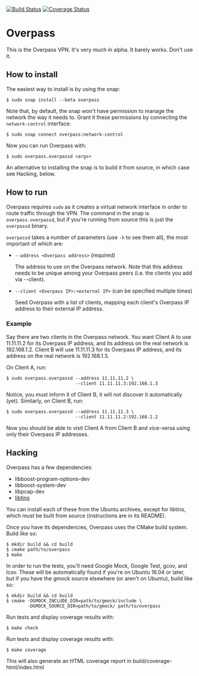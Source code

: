 [![Build Status](https://travis-ci.org/overpass-vpn/overpass.svg)](https://travis-ci.org/overpass-vpn/overpass)
[![Coverage Status](https://coveralls.io/repos/overpass-vpn/overpass/badge.svg?branch=master&service=github)](https://coveralls.io/github/overpass-vpn/overpass?branch=master)

# Overpass

This is the Overpass VPN. It's very much in alpha. It barely works. Don't use it.

## How to install

The easiest way to install is by using the snap:

    $ sudo snap install --beta overpass

Note that, by default, the snap won't have permission to manage the network
the way it needs to. Grant it these permissions by connecting the
`network-control` interface:

    $ sudo snap connect overpass:network-control

Now you can run Overpass with:

    $ sudo overpass.overpassd <args>


An alternative to installing the snap is to build it from source, in which case
see Hacking, below.

## How to run

Overpass requires `sudo` as it creates a virtual network interface in order to
route traffic through the VPN. The command in the snap is `overpass.overpassd`,
but if you're running from source this is just the `overpassd` binary.

`overpassd` takes a number of parameters (use `-h` to see them all), the most
important of which are:

- `--address <Overpass address>` (required)

  The address to use on the Overpass network. Note that this address needs to
  be unique among your Overpass peers (i.e. the clients you add via --client).

- `--client <Overpass IP>:<external IP>` (can be specified multiple times)

  Seed Overpass with a list of clients, mapping each client's Overpass IP
  address to their external IP address.


### Example

Say there are two clients in the Overpass network. You want Client A to use
11.11.11.2 for its Overpass IP address, and its address on the real network is
192.168.1.2. Client B will use 11.11.11.3 for its Overpass IP address, and its
address on the real network is 192.168.1.3.

On Client A, run:

    $ sudo overpass.overpassd --address 11.11.11.2 \
                              --client 11.11.11.3:192.168.1.3

Notice, you must inform it of Client B, it will not discover it automatically
(yet). Similarly, on Client B, run:

    $ sudo overpass.overpassd --address 11.11.11.3 \
                              --client 11.11.11.2:192.168.1.2

Now you should be able to visit Client A from Client B and vice-versa using
only their Overpass IP addresses.


## Hacking

Overpass has a few dependencies:

- libboost-program-options-dev
- libboost-system-dev
- libpcap-dev
- [libtins](https://github.com/mfontanini/libtins)

You can install each of these from the Ubuntu archives, except for libtins,
which must be built from source (instructions are in its README).

Once you have its dependencies, Overpass uses the CMake build system. Build like
so:

    $ mkdir build && cd build
    $ cmake path/to/overpass
    $ make

In order to run the tests, you'll need Google Mock, Google Test, gcov, and lcov.
These will be automatically found if you're on Ubuntu 16.04 or later, but if you
have the gmock source elsewhere (or aren't on Ubuntu), build like so:

    $ mkdir build && cd build
    $ cmake -DGMOCK_INCLUDE_DIR=path/to/gmock/include \
            -DGMOCK_SOURCE_DIR=path/to/gmock/ path/to/overpass

Run tests and display coverage results with:

    $ make check

Run tests and display coverage results with:

    $ make coverage

This will also generate an HTML coverage report in
build/coverage-html/index.html
